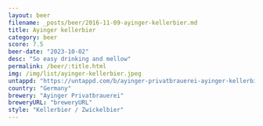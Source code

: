 ```yaml
---
layout: beer
filename: _posts/beer/2016-11-09-ayinger-kellerbier.md
title: Ayinger kellerbier
category: beer
score: 7.5
beer-date: "2023-10-02"
desc: "So easy drinking and mellow"
permalink: /beer/:title.html
img: /img/list/ayinger-kellerbier.jpeg
untappd: "https://untappd.com/b/ayinger-privatbrauerei-ayinger-kellerbier/129055"
country: "Germany"
brewery: "Ayinger Privatbrauerei"
breweryURL: "breweryURL"
style: "Kellerbier / Zwickelbier"
---
```


